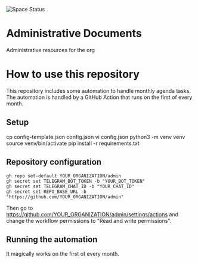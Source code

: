 ![Space Status](https://spaceapistatusimage.hosted.quelltext.eu/status?url=https%3A%2F%2Fmembers.pawprintprototyping.org%2Fapi%2Fspacedirectory%2F)

# Administrative Documents
Administrative resources for the org

# How to use this repository
This repository includes some automation to handle monthly agenda tasks. The
automation is handled by a GitHub Action that runs on the first of every month.

## Setup
cp config-template.json config.json
vi config.json
python3 -m venv venv
source venv/bin/activate
pip install -r requirements.txt

## Repository configuration
```shell
gh repo set-default YOUR_ORGANIZATION/admin
gh secret set TELEGRAM_BOT_TOKEN -b "YOUR_BOT_TOKEN"
gh secret set TELEGRAM_CHAT_ID -b "YOUR_CHAT_ID"
gh secret set REPO_BASE_URL -b "https://github.com/YOUR_ORGANIZATION/admin"
```

Then go to https://github.com/YOUR_ORGANIZATION/admin/settings/actions and change the workflow permissions to "Read and write permissions".

## Running the automation
It magically works on the first of every month.
